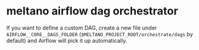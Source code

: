 # meltano airflow dag orchestrator

If you want to define a custom DAG, create a new file under `AIRFLOW__CORE__DAGS_FOLDER`
(`$MELTANO_PROJECT_ROOT/orchestrate/dags` by default) and Airflow will pick it up automatically. 
